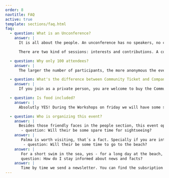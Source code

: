 ```yaml
---
order: 8
navtitle: FAQ
active: true
template: sections/faq.html
faq:
  - question: What is an Unconference?
    answer: |
      It is all about the people. An unconference has no speakers, no call for papers and no agenda in advance. All is made by attendees. The unconference starts with a big welcome and introduction game. The next step is asking for session inputs and therefore topics are greatly varied.

      There are two kind of sessions: interests and contributions. A contribution has a learning which is shared by the attendee. A smart topic which needs to be spread within community. An interest is a question by an attendee and the group is asked for their knowledge. It goes like this: You name the topic, we find the speaker. Topics can be hard like tech-subjects in engineering or developing. But also soft like awareness of team movements, fast moving world topics or personal development. We all learn from each other. One of the key parts of the unconference are coffee breaks. Those time in between sessions give the opportunity to continue conversations from sessionsm, exchange opinions and ideas. Conclusion of an unconference: Sharing is caring!

  - question: Why only 100 attendees?
    answer: |
      The larger the number of participants, the more anonymous the event. That's exactly what we don't want. We want a family atmosphere where everyone can and should participate in his or her own way. 

  - question: What's the difference between Community Ticket and Company Ticket?
    answer: |
      If you join as a private person, you are welcome to buy the Community Ticket. Companies need to buy Company Tickets. This helps us to make the self paid community tickets as affordable as possible.

  - question: Is food included?
    answer: |
      Absolutly YES! During the Workshops on friday we will have some snacks and a sundowner in the evening. On Suturday and Sunday we will have lunch together and also snacks with fruits, cakes and coffee afterwards. On Suturday evening we organized a dinner for all of us. The only occasion where we don' t serve food is the cocktail event on Friday evening. 

  - question: Who is organizing this event?
    answer: |
      Besides those friendly faces in the people section, this event operator is boot e.V. - Best of Open Technologies. The purpose of this association is the promotion of education, research and science in the field of open information and communication technology, in particular open source software. One main field is organizing several events within open source technologies. One event was the former PHPucEU – PHP Unconference Europe – and since 3 years we are happy to go together on with WEUC – Web Engineering Unconference. Our work in organization and other fields are unpaid and we do not have commercial targets.
       - question: Will their be some spare time for sightseeing?
    answer: |
       Palma is worth visiting, that´s a fact. Specially if you are into urban cities, spanish history and contemporary art - than you should plan one or two additional days. Once the unconferece has startet, time flies away and we assume that you will have not the time for sightseeing. 
        - question: Will their be some time to go to the beach?
    answer: |
       For a short swim in the sea, yes - for a long day at the beach, no. If you would love to combine beach and unconference, we recommend to plan one additional day.  
       question: How do I stay informed about news and facts? 
    answer: |
       Time by time we send a newsletter. You can find the subsription fiel a below. But we are quite active on Facebook and Twitter. You can find links to our profil in the footer.  
---
```

